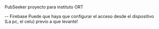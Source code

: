 PubSeeker proyecto para instituto ORT

-- Firebase
Puede que haya que configurar el acceso desde el dispositivo (La pc, el celu) previo a que levante!
